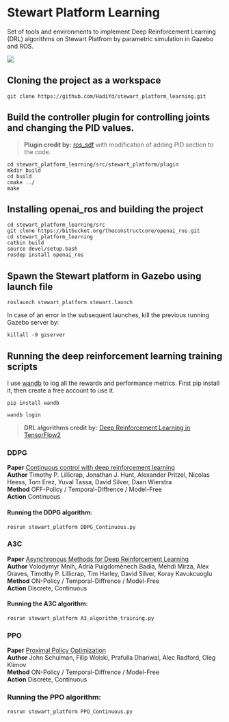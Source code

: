 # Stewart Platform Learning
Set of tools and environments to implement Deep Reinforcement Learning (DRL) algorithms on Stewart Platfrom by parametric simulation in Gazebo and ROS.


![](https://github.com/HadiYd/stewart_platform_learning/blob/main/gif/stewart_learning_.gif)


## Cloning the project as a workspace
```
git clone https://github.com/HadiYd/stewart_platform_learning.git
```

## Build the controller plugin for controlling joints and changing the PID values.
> **Plugin credit by:** [ros_sdf](https://github.com/daniel-s-ingram/ros_sdf) with modification of adding PID section to the code.
```
cd stewart_platform_learning/src/stewart_platform/plugin
mkdir build
cd build
cmake ../
make 
```
## Installing openai_ros and building the project
```
cd stewart_platform_learning/src
git clone https://bitbucket.org/theconstructcore/openai_ros.git
cd stewart_platform_learning
catkin build
source devel/setup.bash
rosdep install openai_ros
```

## Spawn the Stewart platform in Gazebo using launch file
```
roslaunch stewart_platform stewart.launch 
```

In case of an error in the subsequent launches, kill the previous running Gazebo server by:
```
killall -9 gzserver
```

## Running the deep reinforcement learning training scripts
I use [wandb](https://wandb.ai/site) to log all the rewards and performance metrics. First pip install it, then create a free account to use it. 
```
pip install wandb

wandb login
```
> **DRL algorithms credit by:** [Deep Reinforcement Learning in TensorFlow2](https://github.com/marload/DeepRL-TensorFlow2)

### DDPG

**Paper** [Continuous control with deep reinforcement learning](https://arxiv.org/abs/1509.02971)<br>
**Author** Timothy P. Lillicrap, Jonathan J. Hunt, Alexander Pritzel, Nicolas Heess, Tom Erez, Yuval Tassa, David Silver, Daan Wierstra<br>
**Method** OFF-Policy / Temporal-Diffrence / Model-Free<br>
**Action** Continuous<br>


#### Running the DDPG algorithm:
```
rosrun stewart_platform DDPG_Continuous.py 
```

### A3C

**Paper** [Asynchronous Methods for Deep Reinforcement Learning](https://arxiv.org/abs/1602.01783)<br>
**Author** Volodymyr Mnih, Adrià Puigdomènech Badia, Mehdi Mirza, Alex Graves, Timothy P. Lillicrap, Tim Harley, David Silver, Koray Kavukcuoglu<br>
**Method** ON-Policy / Temporal-Diffrence / Model-Free<br>
**Action** Discrete, Continuous<br>

#### Running the A3C algorithm:
```
rosrun stewart_platform A3_algorithm_training.py 
```

### PPO

**Paper** [Proximal Policy Optimization](https://arxiv.org/abs/1707.06347)<br>
**Author** John Schulman, Filip Wolski, Prafulla Dhariwal, Alec Radford, Oleg Klimov<br>
**Method** ON-Policy / Temporal-Diffrence / Model-Free<br>
**Action** Discrete, Continuous<br>

### Running the PPO algorithm:
```
rosrun stewart_platform PPO_Continuous.py 
```